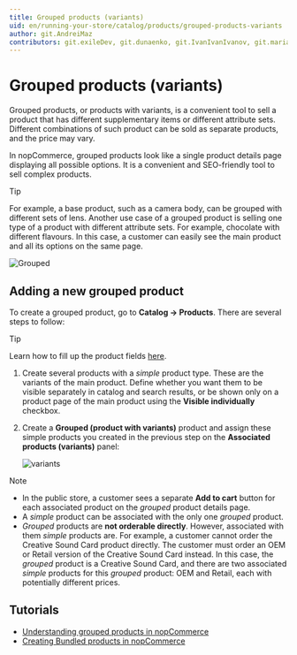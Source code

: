```yaml
---
title: Grouped products (variants)
uid: en/running-your-store/catalog/products/grouped-products-variants
author: git.AndreiMaz
contributors: git.exileDev, git.dunaenko, git.IvanIvanIvanov, git.mariannk
---
```


# Grouped products (variants)

Grouped products, or products with variants, is a convenient tool to sell a product that has different supplementary items or different attribute sets. Different combinations of such product can be sold as separate products, and the price may vary.

In nopCommerce, grouped products look like a single product details page displaying all possible options. It is a convenient and SEO-friendly tool to sell complex products.

> [!TIP]
> 
> For example, a base product, such as a camera body, can be grouped with different sets of lens. Another use case of a grouped product is selling one type of a product with different attribute sets. For example, chocolate with different flavours. In this case, a customer can easily see the main product and all its options on the same page.

![Grouped](_static/grouped-products-variants/grouped.jpg)

## Adding a new grouped product

To create a grouped product, go to **Catalog → Products**. There are several steps to follow:

  > [!TIP]
  > 
  > Learn how to fill up the product fields [here](xref:en/running-your-store/catalog/products/add-products).

1. Create several products with a *simple* product type. These are the variants of the main product. Define whether you want them to be visible separately in catalog and search results, or be shown only on a product page of the main product using the **Visible individually** checkbox.
1. Create a **Grouped (product with variants)** product and assign these simple products you created in the previous step on the **Associated products (variants)** panel:

    ![variants](_static/grouped-products-variants/variants.png)

> [!NOTE]
> 
> - In the public store, a customer sees a separate **Add to cart** button for each associated product on the *grouped* product details page.
> - A *simple* product can be associated with the only one *grouped* product.
> - *Grouped* products are **not orderable directly**. However, associated with them *simple* products are. For example, a customer cannot order the Creative Sound Card product directly. The customer must order an OEM or Retail version of the Creative Sound Card instead. In this case, the *grouped* product is a Creative Sound Card, and there are two associated *simple* products for this *grouped* product: OEM and Retail, each with potentially different prices.

## Tutorials

- [Understanding grouped products in nopCommerce](https://www.youtube.com/watch?v=B1UdxXf_jmE)
- [Creating Bundled products in nopCommerce](https://www.youtube.com/watch?v=sf9jP6KFcko)
